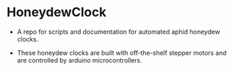 # HoneydewClock
- A repo for scripts and documentation for automated aphid honeydew clocks. 

- These honeydew clocks are built with off-the-shelf stepper motors and are controlled by arduino microcontrollers.

